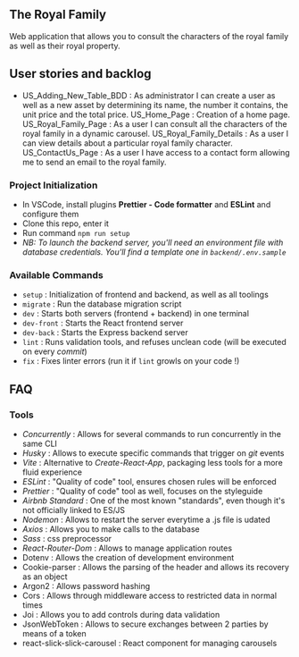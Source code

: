 ## The Royal Family

Web application that allows you to consult the characters of the royal family as well as their royal property.

## User stories and backlog
- US_Adding_New_Table_BDD : As administrator I can create a user as well as a new asset by determining its name, the number it contains, the unit price and the total price.
US_Home_Page : Creation of a home page.
US_Royal_Family_Page : As a user I can consult all the characters of the royal family in a dynamic carousel.
US_Royal_Family_Details : As a user I can view details about a particular royal family character.
US_ContactUs_Page : As a user I have access to a contact form allowing me to send an email to the royal family.



### Project Initialization

- In VSCode, install plugins **Prettier - Code formatter** and **ESLint** and configure them
- Clone this repo, enter it
- Run command `npm run setup`
- _NB: To launch the backend server, you'll need an environment file with database credentials. You'll find a template one in `backend/.env.sample`_

### Available Commands

- `setup` : Initialization of frontend and backend, as well as all toolings
- `migrate` : Run the database migration script
- `dev` : Starts both servers (frontend + backend) in one terminal
- `dev-front` : Starts the React frontend server
- `dev-back` : Starts the Express backend server
- `lint` : Runs validation tools, and refuses unclean code (will be executed on every _commit_)
- `fix` : Fixes linter errors (run it if `lint` growls on your code !)

## FAQ

### Tools

- _Concurrently_ : Allows for several commands to run concurrently in the same CLI
- _Husky_ : Allows to execute specific commands that trigger on _git_ events
- _Vite_ : Alternative to _Create-React-App_, packaging less tools for a more fluid experience
- _ESLint_ : "Quality of code" tool, ensures chosen rules will be enforced
- _Prettier_ : "Quality of code" tool as well, focuses on the styleguide
- _Airbnb Standard_ : One of the most known "standards", even though it's not officially linked to ES/JS
- _Nodemon_ : Allows to restart the server everytime a .js file is udated
- _Axios_ : Allows you to make calls to the database
- _Sass_ : css preprocessor
- _React-Router-Dom_ : Allows to manage application routes
- Dotenv : Allows the creation of development environment
- Cookie-parser : Allows the parsing of the header and allows its recovery as an object
- Argon2 : Allows password hashing
- Cors : Allows through middleware access to restricted data in normal times
- Joi : Allows you to add controls during data validation
- JsonWebToken : Allows to secure exchanges between 2 parties by means of a token
- react-slick-slick-carousel : React component for managing carousels



